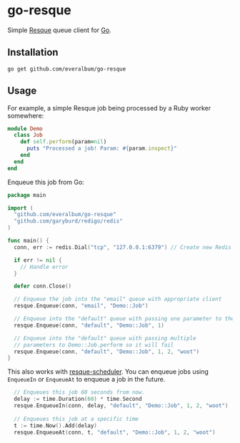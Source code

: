 # go-resque

Simple [Resque](https://github.com/defunkt/resque) queue client for [Go](http://golang.org).

## Installation

```
go get github.com/everalbum/go-resque
```

## Usage

For example, a simple Resque job being processed by a Ruby worker somewhere:

```ruby
module Demo
  class Job
    def self.perform(param=nil)
      puts "Processed a job! Param: #{param.inspect}"
    end
  end
end
```

Enqueue this job from Go:

```go
package main

import (
  "github.com/everalbum/go-resque"
  "github.com/garyburd/redigo/redis"
)

func main() {
  conn, err := redis.Dial("tcp", "127.0.0.1:6379") // Create new Redis client to use for enqueuing

  if err != nil {
    // Handle error
  }

  defer conn.Close()

  // Enqueue the job into the "email" queue with appropriate client
  resque.Enqueue(conn, "email", "Demo::Job")

  // Enqueue into the "default" queue with passing one parameter to the Demo::Job.perform
  resque.Enqueue(conn, "default", "Demo::Job", 1)

  // Enqueue into the "default" queue with passing multiple
  // parameters to Demo::Job.perform so it will fail
  resque.Enqueue(conn, "default", "Demo::Job", 1, 2, "woot")
}
```

This also works with [resque-scheduler](https://github.com/resque/resque-scheduler). You can enqueue jobs using `EnqueueIn` or `EnqueueAt` to enqueue a job in the future.

```go
  // Enqueues this job 60 seconds from now.
  delay := time.Duration(60) * time.Second
  resque.EnqueueIn(conn, delay, "default", "Demo::Job", 1, 2, "woot")
  
  // Enqueues this job at a specific time
  t := time.Now().Add(delay)
  resque.EnqueueAt(conn, t, "default", "Demo::Job", 1, 2, "woot")
```
